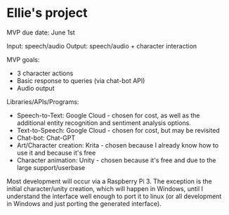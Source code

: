 # Ellie's project
MVP due date: June 1st

Input: speech/audio
Output: speech/audio + character interaction

MVP goals:
* 3 character actions
* Basic response to queries (via chat-bot API)
* Audio output

Libraries/APIs/Programs:
* Speech-to-Text: Google Cloud - chosen for cost, as well as the additional entity recognition and sentiment analysis options.
* Text-to-Speech: Google Cloud - chosen for cost, but may be revisited
* Chat-bot: Chat-GPT
* Art/Character creation: Krita - chosen because I already know how to use it and because it's free
* Character animation: Unity - chosen because it's free and due to the large support/userbase

Most development will occur via a Raspberry Pi 3. The exception is the initial character/unity creation, which will happen in Windows, until I understand the interface well enough to port it to linux (or all development in Windows and just porting the generated interface).
